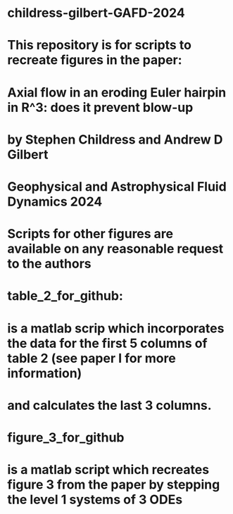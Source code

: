 # childress-gilbert-GAFD-2024

# This repository is for scripts to recreate figures in the paper:

# Axial flow in an eroding Euler hairpin in R^3: does it prevent blow-up

# by Stephen Childress and Andrew D Gilbert
# Geophysical and Astrophysical Fluid Dynamics 2024

# Scripts for other figures are available on any reasonable request to the authors

# table_2_for_github:

# is a matlab scrip which incorporates the data for the first 5 columns of table 2 (see paper I for more information)
# and calculates the last 3 columns.

# figure_3_for_github

# is a matlab script which recreates figure 3 from the paper by stepping the level 1 systems of 3 ODEs






